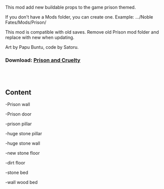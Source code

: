 This mod add new buildable props to the game prison themed.

If you don't have a Mods folder, you can create one.
Example: .../Noble Fates/Mods/Prison/

This mod is compatible with old saves. Remove old Prison mod folder and replace with new when updating.

Art by Papu Buntu, code by Satoru.  

### Download: <a href="https://github.com/PapuBuntu/NobleFates-PapuAndSatoru-PrisonAndCruelty/raw/main/Prison.7z"> Prison and Cruelty</a>

<br>
<br>

## Content

-Prison wall

-Prison door

-prison pillar

-huge stone pillar

-huge stone wall

-new stone floor

-dirt floor

-stone bed

-wall wood bed
